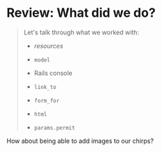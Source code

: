 # Review: What did we do?

> Let's talk through what we worked with:
>
> * *resources*
>
> * `model`
>
> * Rails console
>
> * `link_to`
>
> * `form_for`
>
> * `html`
>
> * `params.permit`

How about being able to add images to our chirps?
